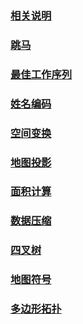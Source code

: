 ### [相关说明](https://10170332.github.io/相关说明.html)
### [跳马](https://10170332.github.io/跳马.html)
### [最佳工作序列](https://10170332.github.io/最佳工作序列.html)
### [姓名编码](https://10170332.github.io/姓名编码.html)
### [空间变换](https://10170332.github.io/空间变换.html)
### [地图投影](https://10170332.github.io/地图投影.html)
### [面积计算](https://10170332.github.io/面积计算.html)
### [数据压缩](https://10170332.github.io/数据压缩.html)
### [四叉树](https://10170332.github.io/四叉树.html)
### [地图符号](https://10170332.github.io/地图符号.html)
### [多边形拓扑](https://10170332.github.io/多边形拓扑.html)
